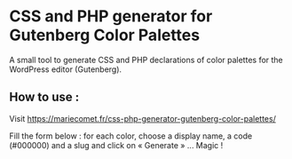 # CSS and PHP generator for Gutenberg Color Palettes

A small tool to generate CSS and PHP declarations of color palettes for the WordPress editor (Gutenberg).


## How to use :

Visit https://mariecomet.fr/css-php-generator-gutenberg-color-palettes/

Fill the form below : for each color, choose a display name, a code (#000000) and a slug and click on « Generate » ... Magic !
